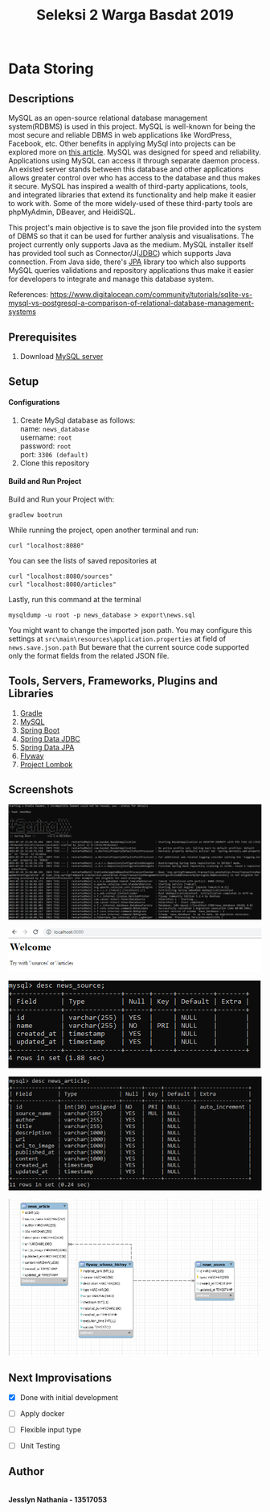 <h1 align="center">
  <br>
  Seleksi 2 Warga Basdat 2019
  <br>
  <br>
</h1>

# Data Storing

## Descriptions
MySQL as an open-source relational database management system(RDBMS) is used in this project. MySQL is well-known for being the most secure and reliable DBMS in web applications like WordPress, Facebook, etc. Other benefits in applying MySql into projects can be explored more on <a href = "https://www.datamation.com/storage/8-major-advantages-of-using-mysql.html">this article</a>. MySQL was designed for speed and reliability. Applications using MySQL can access it through separate daemon process. An existed server stands between this database and other applications allows greater control over who has access to the database and thus makes it secure. MySQL has inspired a wealth of third-party applications, tools, and integrated libraries that extend its functionality and help make it easier to work with. Some of the more widely-used of these third-party tools are phpMyAdmin, DBeaver, and HeidiSQL.


This project's main objective is to save the json file provided into the system of DBMS so that it can be used for further analysis and visualisations. The project currently only supports Java as the medium. MySQL installer itself has provided tool such as Connector/J(<a href = "https://www.javatpoint.com/java-jdbc">JDBC</a>) which supports Java connection. From Java side, there's <a href = "https://docs.spring.io/spring-data/jpa/docs/current/reference/html">JPA</a> library too which also supports MySQL queries validations and repository applications thus make it easier for developers to integrate and manage this database system.


References: https://www.digitalocean.com/community/tutorials/sqlite-vs-mysql-vs-postgresql-a-comparison-of-relational-database-management-systems


## Prerequisites
1. Download <a href = "https://dev.mysql.com/downloads/mysql">MySQL server</a>


## Setup
#### Configurations
1. Create MySql database as follows:
  <br>name: `news_database`
  <br>username: `root`
  <br>password: `root`
  <br>port: `3306 (default)`
2. Clone this repository

#### Build and Run Project
Build and Run your Project with:
```
gradlew bootrun
```

While running the project, open another terminal and run:
```
curl "localhost:8080"
```

You can see the lists of saved repositories at
```
curl "localhost:8080/sources"
curl "localhost:8080/articles"
```

Lastly, run this command at the terminal
```
mysqldump -u root -p news_database > export\news.sql
```

You might want to change the imported json path. You may configure this settings at `src\main\resources\application.properties` at field of `news.save.json.path` But beware that the current source code supported only the format fields from the related JSON file.


## Tools, Servers, Frameworks, Plugins and Libraries
  1. <a href = "https://gradle.org/">Gradle</a>
  2. <a href = "https://www.mysql.com/">MySQL</a>
  3. <a href = "https://spring.io/projects/spring-boot">Spring Boot</a>
  4. <a href = "https://spring.io/projects/spring-data-jdbc">Spring Data JDBC</a>
  5. <a href = "https://spring.io/projects/spring-data-jpa">Spring Data JPA</a>
  6. <a href="https://flywaydb.org/documentation/plugins/springboot">Flyway</a>
  7. <a href = "https://projectlombok.org/">Project Lombok</a>
  
  
## Screenshots
![Screenshot](./screenshots/spring.PNG)

![Screenshot](./screenshots/welcome.PNG)

![Screenshot](./screenshots/news_source_table.PNG)

![Screenshot](./screenshots/news_article_table.PNG)

![Screenshot](./screenshots/schema.PNG)


## Next Improvisations
  - [x] Done with initial development
  - [ ] Apply docker
  - [ ] Flexible input type
  - [ ] Unit Testing


## Author
<p>
  <br>
  <b> Jesslyn Nathania - 13517053 </b>
  <br>
  <br>
</p>
